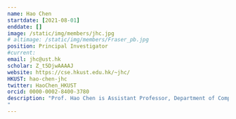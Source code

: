 ```yaml
---
name: Hao Chen
startdate: [2021-08-01]
enddate: []
image: /static/img/members/jhc.jpg
# altimage: /static/img/members/Fraser_pb.jpg
position: Principal Investigator
#current:
email: jhc@ust.hk
scholar: Z_t5DjwAAAAJ
website: https://cse.hkust.edu.hk/~jhc/
HKUST: hao-chen-jhc
twitter: HaoChen_HKUST
orcid: 0000-0002-8400-3780
description: "Prof. Hao Chen is Assistant Professor, Department of Computer Science and Engineering, Department of Chemical and Biological Engineering, and Department of Life Science, Hong Kong University of Science and Technology, Director of the Medical Engineering Interdisciplinary Joint Innovation Center. He leads the Smart Lab focusing on developing trustworthy AI for healthcare. He received the Ph.D. degree from The Chinese University of Hong Kong (CUHK) in 2017. He was a postdoctoral research fellow in CUHK previously. His research interests include medical large models, computational pathology, multimodal fusion, medical image analysis, computer-aided minimally invasive diagnosis and treatment, etc. He has published more than 100 papers (Google Scholar citations more than 35,000 times, h-index 79) in top journals and conferences such as Nature Biomedical Engineering, Nature Communications, Lancet Digital Health, Nature Machine Intelligence, Jama, MICCAI, IEEE-TMI, MIA, CVPR, ICCV, etc. He has been continuously selected as a Stanford University global top 2% scientist and a Clarivate Analytics global highly cited scientist. He has won the 2023 Asian Young Scientist Award, the second prize of the National Ministry of Education Excellent Achievement Award, the first prize of the Beijing Science and Technology Progress Award, and the 2019 MICCAI Young Scientist Impact Award, a top conference in artificial intelligence medical imaging. He serves as an editor of journals including IEEE TMI, TNNLS, J-BHI, and CMIG, and serves as an area chair and program committee member of multiple international conferences such as ICLR, CVPR, ACM MM, and MICCAI. He has led the team to win 15 international medical image analysis challenge championships.
"
---
```

